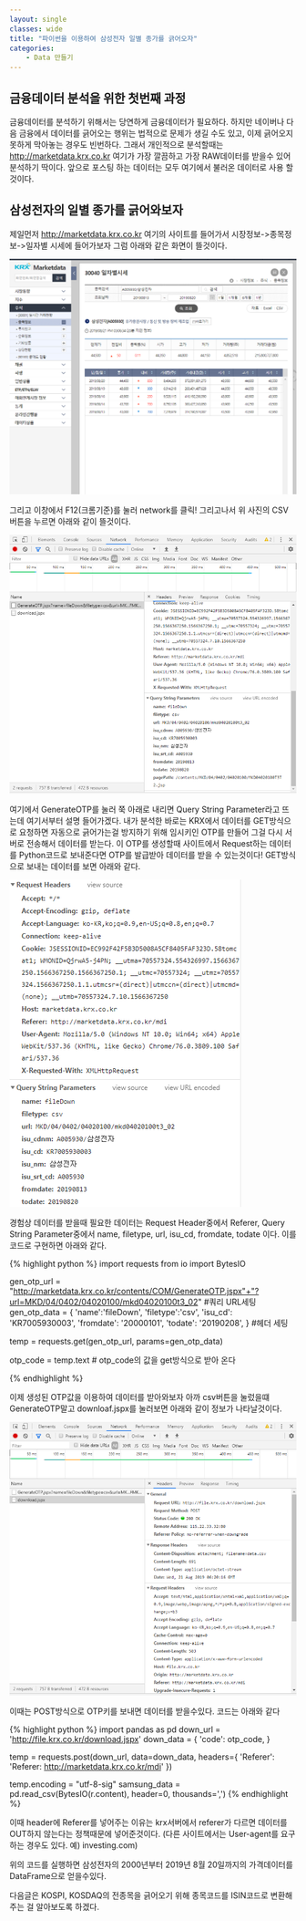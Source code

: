 ```yaml
---
layout: single
classes: wide
title: "파이썬을 이용하여 삼성전자 일별 종가를 긁어오자"
categories:
    - Data 만들기
---
```


## 금융데이터 분석을 위한 첫번째 과정
금융데이터를 분석하기 위해서는 당연하게 금융데이터가 필요하다. 하지만 네이버나 다음 금융에서 데이터를 긁어오는 행위는 법적으로 문제가 생길 수도 있고, 이제 긁어오지 못하게 막아놓는 경우도 빈번하다. 그래서 개인적으로 분석할때는 http://marketdata.krx.co.kr 여기가 가장 깔끔하고 가장 RAW데이터를 받을수 있어 분석하기 딱이다. 앞으로 포스팅 하는 데이터는 모두 여기에서 불러온 데이터로 사용 할 것이다.
## 삼성전자의 일별 종가를 긁어와보자
제일먼저 http://marketdata.krx.co.kr 여기의 사이트를 들어가서 시장정보->종목정보->일자별 시세에 들어가보자 그럼 아래와 같은 화면이 뜰것이다. 

![page1](/images/make_data/1.PNG)

그리고 이창에서 F12(크롬기준)를 눌러 network를 클릭! 그리고나서 위 사진의 CSV 버튼을 누르면 아래와 같이 뜰것이다.


![page1](/images/make_data/2.PNG)


여기에서 GenerateOTP를 눌러 쭉 아래로 내리면 Query String Parameter라고 뜨는데 여기서부터 설명 들어가겠다.
내가 분석한 바로는 KRX에서 데이터를 GET방식으로 요청하면 자동으로 긁어가는걸 방지하기 위해 임시키인 OTP를 만들어 그걸 다시 서버로 전송해서 데이터를 받는다. 이 OTP를 생성할때 사이트에서 Request하는 데이터를 Python코드로 보내준다면 OTP를 발급받아 데이터를 받을 수 있는것이다!
GET방식으로 보내는 데이터를 보면 아래와 같다.


![page1](/images/make_data/3.PNG)


경험상 데이터를 받을때 필요한 데이터는 Request Header중에서 Referer, Query String Parameter중에서 name, filetype, url, isu_cd, fromdate, todate 이다. 이를 코드로 구현하면 아래와 같다.

{% highlight python %}
import requests
from io import BytesIO

gen_otp_url = "http://marketdata.krx.co.kr/contents/COM/GenerateOTP.jspx"+"?url=MKD/04/0402/04020100/mkd04020100t3_02"
#쿼리 URL세팅
gen_otp_data = {
    'name':'fileDown',
    'filetype':'csv',
    'isu_cd': 'KR7005930003',
    'fromdate': '20000101',
    'todate': '20190208',
} #헤더 세팅

temp = requests.get(gen_otp_url, params=gen_otp_data)
    
otp_code = temp.text # otp_code의 값을 get방식으로 받아 온다

{% endhighlight %}

이제 생성된 OTP값을 이용하여 데이터를 받아와보자 아까 csv버튼을 눌렀을떄 GenerateOTP말고 downloaf.jspx를 눌러보면 아래와 같이 정보가 나타날것이다.

![page1](/images/make_data/4.PNG)

이때는 POST방식으로 OTP키를 보내면 데이터를 받을수있다. 코드는 아래와 같다

{% highlight python %}
import pandas as pd
down_url = 'http://file.krx.co.kr/download.jspx'
down_data = {
    'code': otp_code,
}

temp = requests.post(down_url, data=down_data, headers={
    'Referer': 'Referer: http://marketdata.krx.co.kr/mdi'
})

temp.encoding = "utf-8-sig"
samsung_data = pd.read_csv(BytesIO(r.content), header=0, thousands=',')
{% endhighlight %}

이때 header에 Referer를 넣어주는 이유는 krx서버에서 referer가 다르면 데이터를 OUT하지 않는다는 정책때문에 넣어준것이다.
(다른 사이트에서는 User-agent를 요구하는 경우도 있다. 예) investing.com)

위의 코드를 실행하면 삼성전자의 2000년부터 2019년 8월 20일까지의 가격데이터를 DataFrame으로 얻을수있다.


다음글은 KOSPI, KOSDAQ의 전종목을 긁어오기 위해 종목코드를 ISIN코드로 변환해주는 걸 알아보도록 하겠다.

